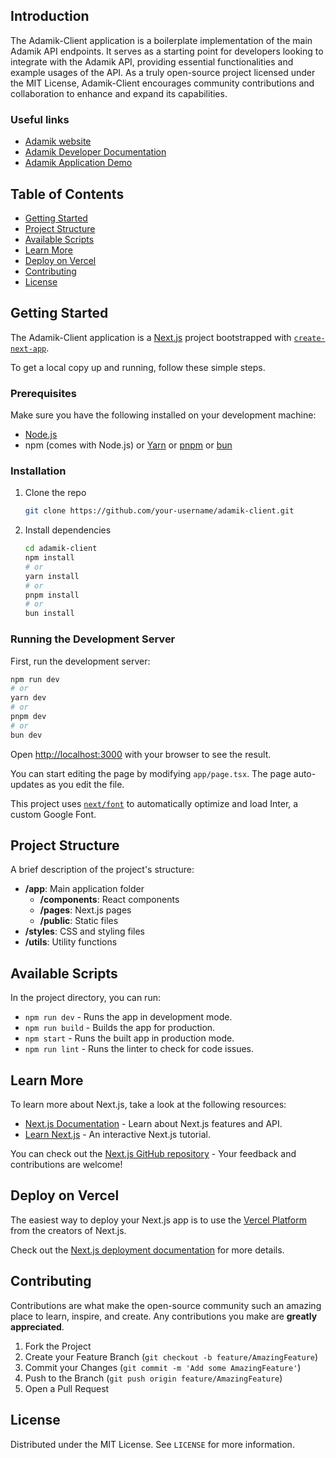 ## Introduction

The Adamik-Client application is a boilerplate implementation of the main Adamik API endpoints. It serves as a starting point for developers looking to integrate with the Adamik API, providing essential functionalities and example usages of the API. 
As a truly open-source project licensed under the MIT License, Adamik-Client encourages community contributions and collaboration to enhance and expand its capabilities.

### Useful links
- [Adamik website](https://adamik.io)
- [Adamik Developer Documentation](https://docs.adamik.io)
- [Adamik Application Demo](https://app.adamik.io)

## Table of Contents

- [Getting Started](#getting-started)
- [Project Structure](#project-structure)
- [Available Scripts](#available-scripts)
- [Learn More](#learn-more)
- [Deploy on Vercel](#deploy-on-vercel)
- [Contributing](#contributing)
- [License](#license)

## Getting Started

The Adamik-Client application is a [Next.js](https://nextjs.org/) project bootstrapped with [`create-next-app`](https://github.com/vercel/next.js/tree/canary/packages/create-next-app).

To get a local copy up and running, follow these simple steps.

### Prerequisites

Make sure you have the following installed on your development machine:

- [Node.js](https://nodejs.org/en/)
- npm (comes with Node.js) or [Yarn](https://yarnpkg.com/) or [pnpm](https://pnpm.io/) or [bun](https://bun.sh/)

### Installation

1. Clone the repo

    ```bash
    git clone https://github.com/your-username/adamik-client.git
    ```

2. Install dependencies

    ```bash
    cd adamik-client
    npm install
    # or
    yarn install
    # or
    pnpm install
    # or
    bun install
    ```

### Running the Development Server

First, run the development server:

```bash
npm run dev
# or
yarn dev
# or
pnpm dev
# or
bun dev
```

Open [http://localhost:3000](http://localhost:3000) with your browser to see the result.

You can start editing the page by modifying `app/page.tsx`. The page auto-updates as you edit the file.

This project uses [`next/font`](https://nextjs.org/docs/basic-features/font-optimization) to automatically optimize and load Inter, a custom Google Font.

## Project Structure

A brief description of the project's structure:


- **/app**: Main application folder
  - **/components**: React components
  - **/pages**: Next.js pages
  - **/public**: Static files
- **/styles**: CSS and styling files
- **/utils**: Utility functions

## Available Scripts

In the project directory, you can run:

- `npm run dev` - Runs the app in development mode.
- `npm run build` - Builds the app for production.
- `npm start` - Runs the built app in production mode.
- `npm run lint` - Runs the linter to check for code issues.

## Learn More

To learn more about Next.js, take a look at the following resources:

- [Next.js Documentation](https://nextjs.org/docs) - Learn about Next.js features and API.
- [Learn Next.js](https://nextjs.org/learn) - An interactive Next.js tutorial.

You can check out the [Next.js GitHub repository](https://github.com/vercel/next.js/) - Your feedback and contributions are welcome!

## Deploy on Vercel

The easiest way to deploy your Next.js app is to use the [Vercel Platform](https://vercel.com/new?utm_medium=default-template&filter=next.js&utm_source=create-next-app&utm_campaign=create-next-app-readme) from the creators of Next.js.

Check out the [Next.js deployment documentation](https://nextjs.org/docs/deployment) for more details.

## Contributing

Contributions are what make the open-source community such an amazing place to learn, inspire, and create. Any contributions you make are **greatly appreciated**.

1. Fork the Project
2. Create your Feature Branch (`git checkout -b feature/AmazingFeature`)
3. Commit your Changes (`git commit -m 'Add some AmazingFeature'`)
4. Push to the Branch (`git push origin feature/AmazingFeature`)
5. Open a Pull Request

## License

Distributed under the MIT License. See `LICENSE` for more information.
